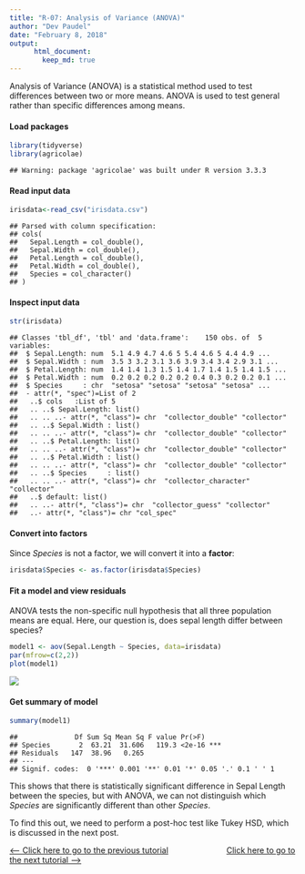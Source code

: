```yaml
---
title: "R-07: Analysis of Variance (ANOVA)"
author: "Dev Paudel"
date: "February 8, 2018"
output: 
      html_document:
        keep_md: true
---
```



Analysis of Variance (ANOVA) is a statistical method used to test differences between two or more means. ANOVA is used to test general rather than specific differences among means. 

#### Load packages

```r
library(tidyverse)
library(agricolae)
```

```
## Warning: package 'agricolae' was built under R version 3.3.3
```

#### Read input data

```r
irisdata<-read_csv("irisdata.csv")
```

```
## Parsed with column specification:
## cols(
##   Sepal.Length = col_double(),
##   Sepal.Width = col_double(),
##   Petal.Length = col_double(),
##   Petal.Width = col_double(),
##   Species = col_character()
## )
```

#### Inspect input data

```r
str(irisdata)
```

```
## Classes 'tbl_df', 'tbl' and 'data.frame':	150 obs. of  5 variables:
##  $ Sepal.Length: num  5.1 4.9 4.7 4.6 5 5.4 4.6 5 4.4 4.9 ...
##  $ Sepal.Width : num  3.5 3 3.2 3.1 3.6 3.9 3.4 3.4 2.9 3.1 ...
##  $ Petal.Length: num  1.4 1.4 1.3 1.5 1.4 1.7 1.4 1.5 1.4 1.5 ...
##  $ Petal.Width : num  0.2 0.2 0.2 0.2 0.2 0.4 0.3 0.2 0.2 0.1 ...
##  $ Species     : chr  "setosa" "setosa" "setosa" "setosa" ...
##  - attr(*, "spec")=List of 2
##   ..$ cols   :List of 5
##   .. ..$ Sepal.Length: list()
##   .. .. ..- attr(*, "class")= chr  "collector_double" "collector"
##   .. ..$ Sepal.Width : list()
##   .. .. ..- attr(*, "class")= chr  "collector_double" "collector"
##   .. ..$ Petal.Length: list()
##   .. .. ..- attr(*, "class")= chr  "collector_double" "collector"
##   .. ..$ Petal.Width : list()
##   .. .. ..- attr(*, "class")= chr  "collector_double" "collector"
##   .. ..$ Species     : list()
##   .. .. ..- attr(*, "class")= chr  "collector_character" "collector"
##   ..$ default: list()
##   .. ..- attr(*, "class")= chr  "collector_guess" "collector"
##   ..- attr(*, "class")= chr "col_spec"
```

#### Convert into factors
Since _Species_ is not a factor, we will convert it into a **factor**:

```r
irisdata$Species <- as.factor(irisdata$Species)
```

#### Fit a model and view residuals
ANOVA tests the non-specific null hypothesis that all three population means are equal. Here, our question is, does sepal length differ between species?

```r
model1 <- aov(Sepal.Length ~ Species, data=irisdata)
par(mfrow=c(2,2))
plot(model1)
```

![](https://rbiology.github.io/rbiologyimages/residuals.png)<!-- -->


#### Get summary of model

```r
summary(model1)
```

```
##              Df Sum Sq Mean Sq F value Pr(>F)    
## Species       2  63.21  31.606   119.3 <2e-16 ***
## Residuals   147  38.96   0.265                   
## ---
## Signif. codes:  0 '***' 0.001 '**' 0.01 '*' 0.05 '.' 0.1 ' ' 1
```

This shows that there is statistically significant difference in Sepal Length between the species, but with ANOVA, we can not distinguish which _Species_ are significantly different than other _Species_.

To find this out, we need to perform a post-hoc test like Tukey HSD, which is discussed in the next post.


[<-- Click here to go to the previous tutorial](https://rbiology.github.io/2018-02-07-r101-a6/) &nbsp;&nbsp;&nbsp;&nbsp;&nbsp;&nbsp;&nbsp;&nbsp;&nbsp;&nbsp;&nbsp;&nbsp;&nbsp;&nbsp;&nbsp;&nbsp;&nbsp;&nbsp;&nbsp;&nbsp;&nbsp;&nbsp;&nbsp;&nbsp; [Click here to go to the next tutorial -->](https://rbiology.github.io/2018-02-09-r101-a8/)


